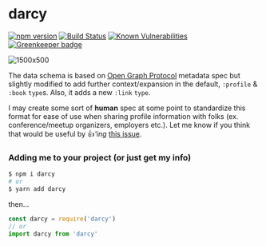 # darcy

[![npm version](https://badge.fury.io/js/darcy.svg)](https://badge.fury.io/js/darcy) [![Build Status](https://travis-ci.org/darcyclarke/darcy.svg?branch=master)](https://travis-ci.org/darcyclarke/darcy) [![Known Vulnerabilities](https://snyk.io/test/github/darcyclarke/darcy/badge.svg)](https://snyk.io/test/github/darcyclarke/darcy) [![Greenkeeper badge](https://badges.greenkeeper.io/darcyclarke/darcy.svg)](https://greenkeeper.io/) 

![1500x500](https://user-images.githubusercontent.com/459713/54566715-0e9cc800-49a8-11e9-97d7-1dc2aab3ee68.jpg)

The data schema is based on [Open Graph Protocol](http://ogp.me/) metadata spec but slightly modified to add further context/expansion in the default, `:profile` & `:book` `type`s. Also, it adds a new `:link` `type`.

I may create some sort of **human** spec at some point to standardize this format for ease of use when sharing profile information with folks (ex. conference/meetup organizers, employers etc.). Let me know if you think that would be useful by :+1:*'ing* [this issue](https://github.com/darcyclarke/darcy/issues/73).

### Adding me to your project (or just get my info)

```bash
$ npm i darcy
# or
$ yarn add darcy
```

then...

```js
const darcy = require('darcy')
// or 
import darcy from 'darcy'
```
